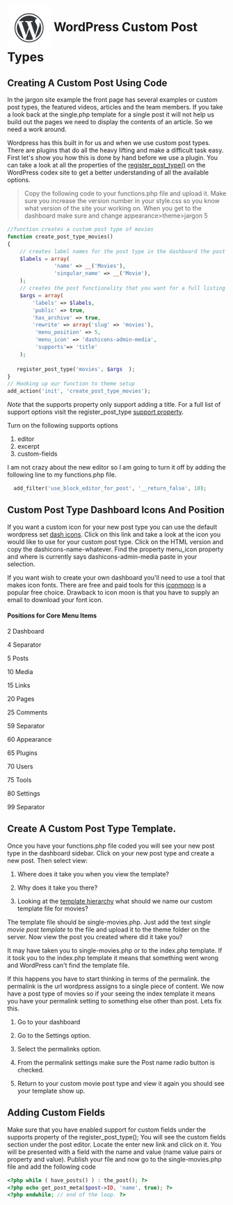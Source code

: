 # <img src="./assets/images/wordpress-water-mark.png" width="100" align="center"> WordPress Custom Post Types

## Creating A Custom Post Using Code

In the jargon site example the front page has several examples or custom post types, the featured videos, articles and the team members. If you take a look back at the single.php template for a single post it will not help us build out the pages we need to display the contents of an article. So we need a work around.

Wordpress has this built in for us and when we use custom post types. There are plugins that do all the heavy lifting and make a difficult task easy. First let's show you how this is done by hand before we use a plugin. You can take a look at all the properties of the [register_post_type()](https://codex.wordpress.org/Function_Reference/register_post_type) on the WordPress codex site to get a better understanding of all the available options.

> Copy the following code to your functions.php file and upload it. Make sure you increase the version number in your style.css so you know what version of the site your working on. When you get to the dashboard make sure and change appearance>theme>jargon 5

```php
//function creates a custom post type of movies
function create_post_type_movies()
{
    // creates label names for the post type in the dashboard the post panel and in the toolbar.
    $labels = array(
               'name' => __('Movies'),
               'singular_name' => __('Movie'),
    );
    // creates the post functionality that you want for a full listing see the link attached above
    $args = array(
        'labels' => $labels,
        'public' => true,
        'has_archive' => true,
        'rewrite' => array('slug' => 'movies'),
         'menu_position' => 5,
         'menu_icon' => 'dashicons-admin-media',
         'supports'=> 'title'
    );

   register_post_type('movies', $args  );
}
// Hooking up our function to theme setup
add_action('init', 'create_post_type_movies');

```

_Note_ that the supports property only support adding a title. For a full list of support options visit the register_post_type [support property](https://codex.wordpress.org/Function_Reference/register_post_type#supports).

Turn on the following supports options

1. editor
1. excerpt
1. custom-fields

I am not crazy about the new editor so I am going to turn it off by adding the following line to my functions.php file.

```php
  add_filter('use_block_editor_for_post', '__return_false', 10);

```

## Custom Post Type Dashboard Icons And Position

If you want a custom icon for your new post type you can use the default wordpress set [dash icons](https://developer.wordpress.org/resource/dashicons/#media-document). Click on this link and take a look at the icon you would like to use for your custom post type. Click on the HTML version and copy the dashicons-name-whatever. Find the property menu_icon property and where is currently says dashicons-admin-media paste in your selection.

If you want wish to create your own dashboard you'll need to use a tool that makes icon fonts. There are free and paid tools for this [iconmoon](https://icomoon.io/#home/) is a popular free choice. Drawback to icon moon is that you have to supply an email to download your font icon.

#### Positions for Core Menu Items

2 Dashboard

4 Separator

5 Posts

10 Media

15 Links

20 Pages

25 Comments

59 Separator

60 Appearance

65 Plugins

70 Users

75 Tools

80 Settings

99 Separator

## Create A Custom Post Type Template.

Once you have your functions.php file coded you will see your new post type in the dashboard sidebar. Click on your new post type and create a new post. Then select view:

1. Where does it take you when you view the template?

1. Why does it take you there?

1. Looking at the [template hierarchy](https://developer.wordpress.org/themes/basics/template-hierarchy/) what should we name our custom template file for movies?

The template file should be single-movies.php. Just add the text _single movie post template_ to the file and upload it to the theme folder on the server. Now view the post you created where did it take you?

It may have taken you to single-movies.php or to the index.php template. If it took you to the index.php template it means that something went wrong and WordPress can't find the template file.

If this happens you have to start thinking in terms of the permalink. the permalink is the url wordpress assigns to a single piece of content. We now have a post type of movies so if your seeing the index template it means you have your permalink setting to something else other than post. Lets fix this.

1. Go to your dashboard

1. Go to the Settings option.

1. Select the permalinks option.

1. From the permalink settings make sure the Post name radio button is checked.

1. Return to your custom movie post type and view it again you should see your template show up.

## Adding Custom Fields

Make sure that you have enabled support for custom fields under the supports property of the register_post_type(); You will see the custom fields section under the post editor. Locate the enter new link and click on it. You will be presented with a field with the name and value (name value pairs or property and value). Publish your file and now go to the single-movies.php
file and add the following code

```php
<?php while ( have_posts() ) : the_post(); ?>
<?php echo get_post_meta($post->ID, 'name', true); ?>
<?php endwhile; // end of the loop. ?>

```
